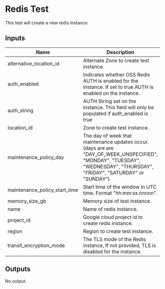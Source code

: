 # Redis Test

This test will create a new redis instance.

<!-- BEGINNING OF PRE-COMMIT-TERRAFORM DOCS HOOK -->
## Inputs

| Name | Description | Type | Default | Required |
|------|-------------|------|---------|:--------:|
| alternative\_location\_id | Alternate Zone to create test instance. | `string` | `"us-east1-d"` | no |
| auth\_enabled | Indicates whether OSS Redis AUTH is enabled for the instance. If set to true AUTH is enabled on the instance. | `bool` | `true` | no |
| auth\_string | AUTH String set on the instance. This field will only be populated if auth\_enabled is true | `string` | `null` | no |
| location\_id | Zone to create test instance. | `string` | `"us-east1-b"` | no |
| maintenance\_policy\_day | The day of week that maintenance updates occur.<br>(days are are "DAY\_OF\_WEEK\_UNSPECIFIED", "MONDAY", "TUESDAY", "WEDNESDAY", "THURSDAY", "FRIDAY", "SATURDAY" or "SUNDAY") | `string` | `"MONDAY"` | no |
| maintenance\_policy\_start\_time | Start time of the window in UTC time. Format "hh:mm:ss.nnnnn". | `string` | `"02:34:56.789"` | no |
| memory\_size\_gb | Memory size of test instance. | `number` | `1` | no |
| name | Name of redis instance. | `string` | `"test-redis"` | no |
| project\_id | Google cloud project id to create redis instance. | `string` | n/a | yes |
| region | Region to create test instance. | `string` | `"us-east1"` | no |
| transit\_encryption\_mode | The TLS mode of the Redis instance, If not provided, TLS is disabled for the instance. | `string` | `"SERVER_AUTHENTICATION"` | no |

## Outputs

No output.

<!-- END OF PRE-COMMIT-TERRAFORM DOCS HOOK -->
